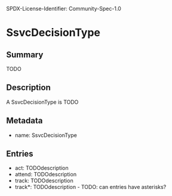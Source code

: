 SPDX-License-Identifier: Community-Spec-1.0

# SsvcDecisionType

## Summary

TODO

## Description

A SsvcDecisionType is TODO

## Metadata

- name: SsvcDecisionType

## Entries

- act: TODOdescription
- attend: TODOdescription
- track: TODOdescription
- track*: TODOdescription - TODO: can entries have asterisks?

